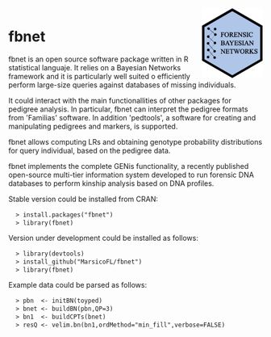 <img src="logo.png" align="right" width="120">

# fbnet
fbnet is an open source software package written in R statistical languaje. It relies on a Bayesian Networks framework and it is particularly well suited o efficiently perform large-size queries against databases of missing individuals.

It could interact with the main functionallities of other packages for pedigree analysis. 
In particular, fbnet can interpret the pedigree formats from 'Familias' software. In addition 'pedtools', a software for creating and manipulating pedigrees and markers, is supported. 

fbnet allows computing LRs and obtaining genotype probability distributions for query individual, based on the pedigree data. 

fbnet implements the complete GENis functionality, a recently published open-source multi-tier information system developed to run forensic DNA databases to perform kinship analysis based on DNA profiles.

Stable version could be installed from CRAN:

      > install.packages("fbnet") 
      > library(fbnet)


Version under development could be installed as follows: 

      > library(devtools)
      > install_github("MarsicoFL/fbnet")
      > library(fbnet)
      
 Example data could be parsed as follows:
 
      > pbn  <- initBN(toyped)
      > bnet <- buildBN(pbn,QP=3)
      > bn1  <- buildCPTs(bnet)
      > resQ <- velim.bn(bn1,ordMethod="min_fill",verbose=FALSE)
